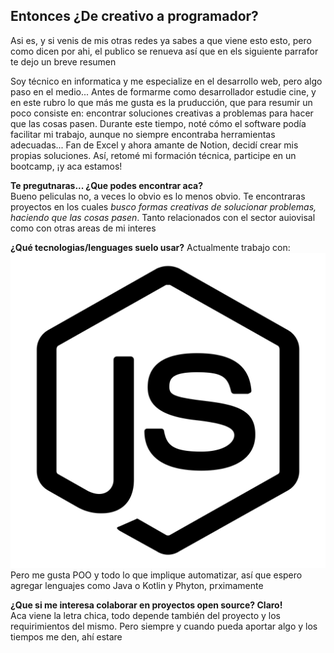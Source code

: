 ## Entonces ¿De creativo a programador?
Asi es, y si venis de mis otras redes ya sabes a que viene esto esto, pero como dicen por ahi, el publico se renueva así que en els siguiente parrafor te dejo un breve resumen

Soy técnico en informatica y me especialize en el desarrollo web, pero algo paso en el medio... Antes de formarme como desarrollador estudie cine, y en este rubro lo que más me gusta es la pruducción, que para resumir un poco consiste en: encontrar soluciones creativas a problemas para hacer que las cosas pasen. Durante este tiempo, noté cómo el software podía facilitar mi trabajo, aunque no siempre encontraba herramientas adecuadas... Fan de Excel y ahora amante de Notion, decidí crear mis propias soluciones. Así, retomé mi formación técnica, participe en un bootcamp, ¡y aca estamos!

**Te pregutnaras... ¿Que podes encontrar aca?**   
Bueno peliculas no, a veces lo obvio es lo menos obvio. Te encontraras proyectos en los cuales _busco formas creativas de solucionar problemas, haciendo que las cosas pasen_. Tanto relacionados con el sector auiovisal como con otras areas de mi interes

**¿Qué tecnologias/lenguages suelo  usar?**
Actualmente trabajo con:
![Nodejs](node-js-svgrepo-com.svg)
Pero me gusta POO y todo lo que implique automatizar, así que espero agregar lenguajes como Java o Kotlin y Phyton, prximamente

**¿Que si me interesa colaborar en proyectos open source? Claro!**   
Aca viene la letra chica, todo depende también del proyecto y los requirimientos del mismo. Pero siempre y cuando pueda aportar algo y los tiempos me den, ahí estare


